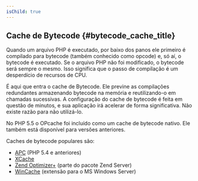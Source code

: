 ```yaml
---
isChild: true
---
```


## Cache de Bytecode {#bytecode_cache_title}

Quando um arquivo PHP é executado, por baixo dos panos ele primeiro é compilado para bytecode (também conhecido como
opcode) e, só aí, o bytecode é executado.  Se o arquivo PHP não foi modificado, o bytecode será sempre o mesmo. Isso
significa que o passo de compilação é um desperdício de recursos de CPU.

É aqui que entra o cache de Bytecode. Ele previne as compilações redundantes armazenando bytecode na memória e
reutilizando-o em chamadas sucessivas. A configuração do cache de bytecode é feita em questão de minutos, e sua
aplicação irá acelerar de forma significativa. Não existe razão para não utilizá-lo.

No PHP 5.5 o OPcache foi incluído como um cache de bytecode nativo. Ele também está disponível para versões anteriores.

Caches de bytecode populares são:

* [APC](http://php.net/manual/en/book.apc.php)  (PHP 5.4 e anteriores)
* [XCache](http://xcache.lighttpd.net/)
* [Zend Optimizer+](http://www.zend.com/products/server/) (parte do pacote Zend Server)
* [WinCache](http://www.iis.net/download/wincacheforphp) (extensão para o MS Windows Server)
